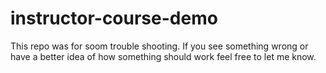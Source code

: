 # instructor-course-demo

This repo was for soom trouble shooting.  If you see something wrong or have a better idea of how something should work feel free to let me know.
